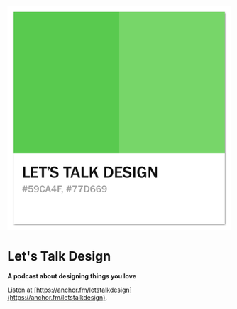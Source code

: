 ![Let's Talk Design Logo](img/logo.png)
# Let's Talk Design

**A podcast about designing things you love**

Listen at [https://anchor.fm/letstalkdesign](https://anchor.fm/letstalkdesign).
